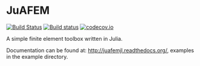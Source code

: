 # JuAFEM

[![Build Status](https://travis-ci.org/KristofferC/JuAFEM.jl.svg?branch=master)](https://travis-ci.org/KristofferC/JuAFEM.jl)
[![Build status](https://ci.appveyor.com/api/projects/status/e93hh431emoj5410?svg=true)](https://ci.appveyor.com/project/KristofferC/juafem-jl)
[![codecov.io](http://codecov.io/github/KristofferC/JuAFEM.jl/coverage.svg?branch=master)](http://codecov.io/github/KristofferC/JuAFEM.jl?branch=master)

A simple finite element toolbox written in Julia.

Documentation can be found at: http://juafemjl.readthedocs.org/, examples in the example directory.